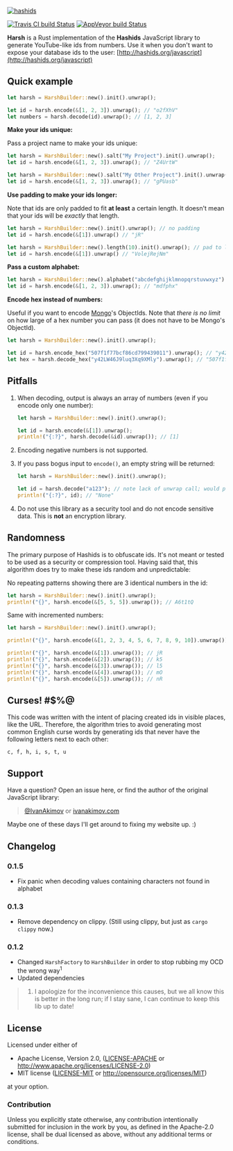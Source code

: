 
[![hashids](http://hashids.org/public/img/hashids.gif "Hashids")](http://hashids.org/)

[![Travis CI build Status][travis-image]][travis-url]
[![AppVeyor build Status][appveyor-image]][appveyor-url]

**Harsh** is a Rust implementation of the **Hashids** JavaScript library to generate YouTube-like ids from numbers. Use it when you don't want to expose your database ids to the user: [http://hashids.org/javascript](http://hashids.org/javascript)

Quick example
-------

```rust
let harsh = HarshBuilder::new().init().unwrap();

let id = harsh.encode(&[1, 2, 3]).unwrap(); // "o2fXhV"
let numbers = harsh.decode(id).unwrap(); // [1, 2, 3]
```

**Make your ids unique:**

Pass a project name to make your ids unique:

```rust
let harsh = HarshBuilder::new().salt("My Project").init().unwrap();
let id = harsh.encode(&[1, 2, 3]).unwrap(); // "Z4UrtW"

let harsh = HarshBuilder::new().salt("My Other Project").init().unwrap();
let id = harsh.encode(&[1, 2, 3]).unwrap(); // "gPUasb"
```

**Use padding to make your ids longer:**

Note that ids are only padded to fit **at least** a certain length. It doesn't mean that your ids will be *exactly* that length.

```rust
let harsh = HarshBuilder::new().init().unwrap(); // no padding
let id = harsh.encode(&[1]).unwrap() // "jR"

let harsh = HarshBuilder::new().length(10).init().unwrap(); // pad to length 10
let id = harsh.encode(&[1]).unwrap() // "VolejRejNm"
```

**Pass a custom alphabet:**

```rust
let harsh = HarshBuilder::new().alphabet("abcdefghijklmnopqrstuvwxyz").init().unwrap(); // all lowercase
let id = harsh.encode(&[1, 2, 3]).unwrap(); // "mdfphx"
```

**Encode hex instead of numbers:**

Useful if you want to encode [Mongo](https://www.mongodb.com/)'s ObjectIds. Note that *there is no limit* on how large of a hex number you can pass (it does not have to be Mongo's ObjectId).

```rust
let harsh = HarshBuilder::new().init().unwrap();

let id = harsh.encode_hex("507f1f77bcf86cd799439011").unwrap(); // "y42LW46J9luq3Xq9XMly"
let hex = harsh.decode_hex("y42LW46J9luq3Xq9XMly").unwrap(); // "507f1f77bcf86cd799439011" 
```

Pitfalls
-------

1. When decoding, output is always an array of numbers (even if you encode only one number):

	```rust
	let harsh = HarshBuilder::new().init().unwrap();

    let id = harsh.encode(&[1]).unwrap();
    println!("{:?}", harsh.decode(&id).unwrap()); // [1]
	```

2. Encoding negative numbers is not supported.
3. If you pass bogus input to `encode()`, an empty string will be returned:

	```rust
	let harsh = HarshBuilder::new().init().unwrap();

	let id = harsh.decode("a123"); // note lack of unwrap call; would panic here
	println!("{:?}", id); // "None"
	```

4. Do not use this library as a security tool and do not encode sensitive data. This is **not** an encryption library.

Randomness
-------

The primary purpose of Hashids is to obfuscate ids. It's not meant or tested to be used as a security or compression tool. Having said that, this algorithm does try to make these ids random and unpredictable:

No repeating patterns showing there are 3 identical numbers in the id:

```rust
let harsh = HarshBuilder::new().init().unwrap();
println!("{}", harsh.encode(&[5, 5, 5]).unwrap()); // A6t1tQ
```

Same with incremented numbers:

```rust
let harsh = HarshBuilder::new().init().unwrap();

println!("{}", harsh.encode(&[1, 2, 3, 4, 5, 6, 7, 8, 9, 10]).unwrap()); // wpfLh9iwsqt0uyCEFjHM

println!("{}", harsh.encode(&[1]).unwrap()); // jR
println!("{}", harsh.encode(&[2]).unwrap()); // k5
println!("{}", harsh.encode(&[3]).unwrap()); // l5
println!("{}", harsh.encode(&[4]).unwrap()); // mO
println!("{}", harsh.encode(&[5]).unwrap()); // nR
```

Curses! #$%@
-------

This code was written with the intent of placing created ids in visible places, like the URL. Therefore, the algorithm tries to avoid generating most common English curse words by generating ids that never have the following letters next to each other:

	c, f, h, i, s, t, u

Support
-------

Have a question? Open an issue here, or find the author of the original JavaScript library: 

> [@IvanAkimov](http://twitter.com/ivanakimov) or [ivanakimov.com](http://ivanakimov.com)

Maybe one of these days I'll get around to fixing my website up. :)

Changelog
---------

### 0.1.5

- Fix panic when decoding values containing characters not found in alphabet

### 0.1.3

- Remove dependency on clippy. (Still using clippy, but just as `cargo clippy` now.)

### 0.1.2

- Changed `HarshFactory` to `HarshBuilder` in order to stop rubbing my OCD the wrong way<sup>1</sup>
- Updated dependencies

> 1. I apologize for the inconvenience this causes, but we all know this is better in the long run; if I stay sane, I can continue to keep this lib up to date!

License
-------

Licensed under either of

 * Apache License, Version 2.0, ([LICENSE-APACHE][license-url-ap2] or http://www.apache.org/licenses/LICENSE-2.0)
 * MIT license ([LICENSE-MIT][license-url-mit] or http://opensource.org/licenses/MIT)

at your option.

### Contribution

Unless you explicitly state otherwise, any contribution intentionally submitted for inclusion in the work by you, as defined in the Apache-2.0 license, shall be dual licensed as above, without any additional terms or conditions.

[travis-url]: https://travis-ci.org/archer884/harsh
[travis-image]: https://travis-ci.org/archer884/harsh.svg?branch=master

[appveyor-url]: (https://ci.appveyor.com/project/archer884/harsh)
[appveyor-image]: https://ci.appveyor.com/api/projects/status/github/archer884/harsh?branch=master&svg=true

[license-url-mit]: https://github.com/archer884/harsh/blob/master/LICENSE-MIT
[license-url-ap2]: https://github.com/archer884/harsh/blob/master/LICENSE-APACHE
